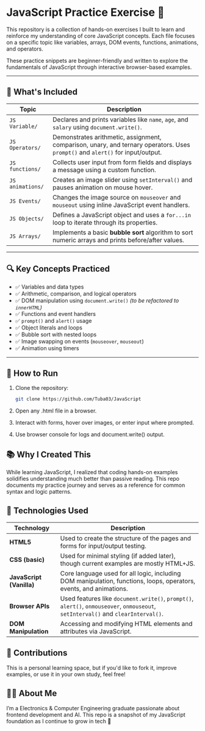 # JavaScript Practice Exercise 🚀

This repository is a collection of hands-on exercises I built to learn and reinforce my understanding of core JavaScript concepts. Each file focuses on a specific topic like variables, arrays, DOM events, functions, animations, and operators.

These practice snippets are beginner-friendly and written to explore the fundamentals of JavaScript through interactive browser-based examples.

---

## 📁 What's Included

| Topic             | Description |
|------------------|-------------|
| `JS Variable/`    | Declares and prints variables like `name`, `age`, and `salary` using `document.write()`. |
| `JS Operators/`   | Demonstrates arithmetic, assignment, comparison, unary, and ternary operators. Uses `prompt()` and `alert()` for input/output. |
| `JS functions/`   | Collects user input from form fields and displays a message using a custom function. |
| `JS animations/`  | Creates an image slider using `setInterval()` and pauses animation on mouse hover. |
| `JS Events/`      | Changes the image source on `mouseover` and `mouseout` using inline JavaScript event handlers. |
| `JS Objects/`     | Defines a JavaScript object and uses a `for...in` loop to iterate through its properties. |
| `JS Arrays/`      | Implements a basic **bubble sort** algorithm to sort numeric arrays and prints before/after values. |

---

## 🔍 Key Concepts Practiced

- ✅ Variables and data types
- ✅ Arithmetic, comparison, and logical operators
- ✅ DOM manipulation using `document.write()` *(to be refactored to `innerHTML`)*
- ✅ Functions and event handlers
- ✅ `prompt()` and `alert()` usage
- ✅ Object literals and loops
- ✅ Bubble sort with nested loops
- ✅ Image swapping on events (`mouseover`, `mouseout`)
- ✅ Animation using timers

---

## 🚀 How to Run

1. Clone the repository:
   ```bash
   git clone https://github.com/Tuba03/JavaScript
2. Open any .html file in a browser.

3. Interact with forms, hover over images, or enter input where prompted.

4. Use browser console for logs and document.write() output.


## 📚 Why I Created This
While learning JavaScript, I realized that coding hands-on examples solidifies understanding much better than passive reading. This repo documents my practice journey and serves as a reference for common syntax and logic patterns.

## 🔧 Technologies Used
| Technology               | Description                                                                                                                       |
| ------------------------ | --------------------------------------------------------------------------------------------------------------------------------- |
| **HTML5**                | Used to create the structure of the pages and forms for input/output testing.                                                     |
| **CSS (basic)**          | Used for minimal styling (if added later), though current examples are mostly HTML+JS.                                            |
| **JavaScript (Vanilla)** | Core language used for all logic, including DOM manipulation, functions, loops, operators, events, and animations.                |
| **Browser APIs**         | Used features like `document.write()`, `prompt()`, `alert()`, `onmouseover`, `onmouseout`, `setInterval()` and `clearInterval()`. |
| **DOM Manipulation**     | Accessing and modifying HTML elements and attributes via JavaScript.                                                              |


## 🤝 Contributions
This is a personal learning space, but if you'd like to fork it, improve examples, or use it in your own study, feel free!

## 🙋‍♀️ About Me
I’m a Electronics & Computer Engineering graduate passionate about frontend development and AI.
This repo is a snapshot of my JavaScript foundation as I continue to grow in tech 🚀
